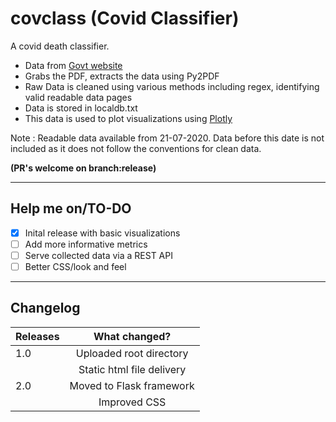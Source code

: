 # covclass (Covid Classifier)
A covid death classifier.
- Data from [Govt website](https://covid19.karnataka.gov.in/english)
- Grabs the PDF, extracts the data using Py2PDF
- Raw Data is cleaned using various methods including regex, identifying valid readable data pages
- Data is stored in localdb.txt
- This data is used to plot visualizations using [Plotly](https://plotly.com/)

Note : Readable data available from 21-07-2020. Data before this date is not included as it does not follow the conventions for clean data.

**(PR's welcome on branch:release)**
***
## Help me on/TO-DO

- [x] Inital release with basic visualizations
- [ ] Add more informative metrics
- [ ] Serve collected data via a REST API
- [ ] Better CSS/look and feel
***
## Changelog

| Releases      | What changed?                   |
| ------------- |:-------------------------------:|
| 1.0           |  Uploaded root directory        |
|               |  Static html file delivery      |
| 2.0           |  Moved to Flask framework       |
|               |  Improved CSS                   |
